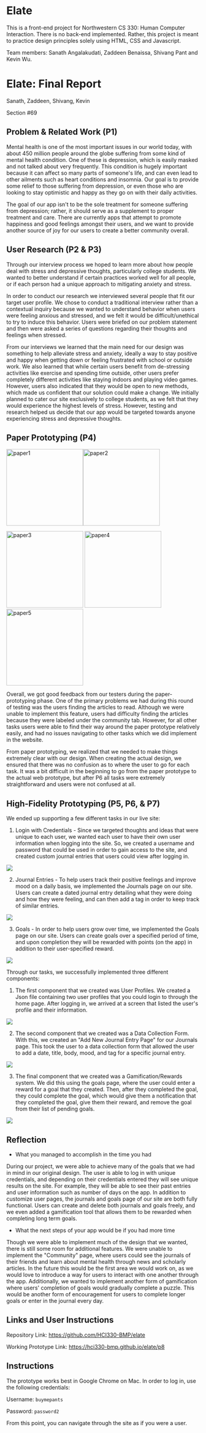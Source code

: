 # Elate
This is a front-end project for Northwestern CS 330: Human Computer Interaction.
There is no back-end implemented. Rather, this project is meant to practice
design principles solely using HTML, CSS and Javascript.

Team members: Sanath Angalakudati, Zaddeen Benaissa, Shivang Pant and Kevin Wu. 

# Elate: Final Report

Sanath, Zaddeen, Shivang, Kevin

Section #69

## Problem & Related Work (P1)

Mental health is one of the most important issues in our world today, with about 450 million people around the globe suffering from some kind of mental health condition. One of these is depression, which is easily masked and not talked about very frequently. This condition is hugely important because it can affect so many parts of someone's life, and can even lead to other ailments such as heart conditions and insomnia. Our goal is to provide some relief to those suffering from depression, or even those who are looking to stay optimistic and happy as they go on with their daily activities.

The goal of our app isn't to be the sole treatment for someone suffering from depression; rather, it should serve as a supplement to proper treatment and care. There are currently apps that attempt to promote happiness and good feelings amongst their users, and we want to provide another source of joy for our users to create a better community overall.

## User Research (P2 & P3)

Through our interview process we hoped to learn more about how people deal with stress and depressive thoughts, particularly college students. We wanted to better understand if certain practices worked well for all people, or if each person had a unique approach to mitigating anxiety and stress.

In order to conduct our research we interviewed several people that fit our target user profile. We chose to conduct a traditional interview rather than a contextual inquiry because we wanted to understand behavior when users were feeling anxious and stressed, and we felt it would be difficult/unethical to try to induce this behavior. Users were briefed on our problem statement and then were asked a series of questions regarding their thoughts and feelings when stressed.  

From our interviews we learned that the main need for our design was something to help alleviate stress and anxiety, ideally a way to stay positive and happy when getting down or feeling frustrated with school or outside work. We also learned that while certain users benefit from de-stressing activities like exercise and spending time outside, other users prefer completely different activities like staying indoors and playing video games. However, users also indicated that they would be open to new methods, which made us confident that our solution could make a change. We initially planned to cater our site exclusively to college students, as we felt that they would experience the highest levels of stress. However, testing and research helped us decide that our app would be targeted towards anyone experiencing stress and depressive thoughts. 

## Paper Prototyping (P4)

<img src="https://lh4.googleusercontent.com/L9A4I8XGHkw10C3CtKIeQustcjsLRX8KqEy8kuUFAu_HjYus4WcBotH3XoK29yIEh-Ez4Bvy4TvHa30Jw2KeLEH7hlSEpF9uyv5deDpiW9vXRcATGBvPkDm9Y5KQivYUtSqD-ak8" alt="paper1" width="200"/><img src="https://lh6.googleusercontent.com/3adr_unX-fbmWmCNwgyzDIvYt3QF6FEWhiPOt8A252YbFmxpoH7qgOLIJbnepd_rd80OTnbiCgbVDXq5AWx58hKCtX9td0L8f5C4YpI0FMo2Y47x9ghL2lv6lJVGSXRlT_3JhoPv" alt="paper2" width="200"/>

<img src="https://lh5.googleusercontent.com/63y6ebVWXWaIzkjL2bnU0t4hwXgsc0VCEdeNgMgYxGUE6RA7WRV_4wyvWu319CKzjmKGdQGMWkd_Icwy4ba-RXMRcAHTcmMXLefuIvNJqLlRygWmB3Yw9OJXNvIipiZ423-Xbb1E" alt="paper3" width="200"/>
<img src="https://lh4.googleusercontent.com/oilMItcYcSvhVK16Pep4n8j4Hu8OlTuUDy7Qk1nxgcwzgksqxT7H14rBrI_veYxn5o2SqJpJ0GOKeaRkQWoPU4OZLZmvWeI2g8U3iZBAjteZ0dqgbIkY8GZ82HCVkthbJdCG_GbG" alt="paper4" width="200"/>

<img src="https://lh4.googleusercontent.com/nmd0yyHhHv5F2hI2H1dv1uI97scLaH8xXWIRdThcxlfKoRFdGFN7EN6iM6Tv3joDSb64WWPE95sYNykxLwsZTwU-RnN2rWKrRTIGKyQ_QZBvAOMU6LzZKiHSnhMLtk8iw--iYQL4" alt="paper5" width="200"/>

Overall, we got good feedback from our testers during the paper-prototyping phase. One of the primary problems we had during this round of testing was the users finding the articles to read. Although we were unable to implement this feature, users had difficulty finding the articles because they were labeled under the community tab. However, for all other tasks users were able to find their way around the paper prototype relatively easily, and had no issues navigating to other tasks which we did implement in the website.

From paper prototyping, we realized that we needed to make things extremely clear with our design. When creating the actual design, we ensured that there was no confusion as to where the user to go for each task. It was a bit difficult in the beginning to go from the paper prototype to the actual web prototype, but after P6 all tasks were extremely straightforward and users were not confused at all.

## High-Fidelity Prototyping (P5, P6, & P7)

We ended up supporting a few different tasks in our live site:

1.  Login with Credentials - Since we targeted thoughts and ideas that were unique to each user, we wanted each user to have their own user information when logging into the site. So, we created a username and password that could be used in order to gain access to the site, and created custom journal entries that users could view after logging in. 

![](https://lh5.googleusercontent.com/UjyCzuLhSvb8aWfgNPcFYEgJBK_LXyS42I1DnWfKRRKVfP17HAXJGSFlsIzV6LxY0tKLQbfhjcqmDBbVgeV0wmb27dWvVNNK-EFKZIw0Y6can_a8IiIIbk3icqb3KpTK8IAp0RpN)

2.  Journal Entries - To help users track their positive feelings and improve mood on a daily basis, we implemented the Journals page on our site. Users can create a dated journal entry detailing what they were doing and how they were feeling, and can then add a tag in order to keep track of similar entries.

![](https://lh5.googleusercontent.com/JOYsal_TG9mYMWAHAu1C1XrAPA2F9dF2fJ__1Igfo_PqUi4MR12RIVOWw0pQ9F29eoNvj_vQvAPr6M-wo2tO2laM3F9EHFfDUonyUm2AfKtLJ0FGTAjElevpztZt0AmlHkQBcgDO)

3.  Goals - In order to help users grow over time, we implemented the Goals page on our site. Users can create goals over a specified period of time, and upon completion they will be rewarded with points (on the app) in addition to their user-specified reward. 

![](https://lh3.googleusercontent.com/gw556INeFCaXNR6g2HvIZMNuTA3kLgNCa6YZU9JmGqhPwjQmIYO-2M3vL-O35MjWEWdG_OXBOr5QRQLg824ODFL1whn8iPjhLunNpiA_rZ_sMl7Ut4PhAN5VLMNvguVQkGMRsE62)

Through our tasks, we successfully implemented three different components: 

1.  The first component that we created was User Profiles. We created a Json file containing two user profiles that you could login to through the home page. After logging in, we arrived at a screen that listed the user's profile and their information.

![](https://lh5.googleusercontent.com/yGKg0CvVBRRm1IHQhj7ixcrP9EDST9YNsuH7TMyjlVwVBhToBTCIpjvc7TqAVNJgzbWNdpNmbbOtGpDfZZ_HYBbwJBRVujeP8ilZiJKOMGChiMekRSG5LRc_NMl7fsFX_kVZg-9t)

2.  The second component that we created was a Data Collection Form. With this, we created an "Add New Journal Entry Page" for our Journals page. This took the user to a data collection form that allowed the user to add a date, title, body, mood, and tag for a specific journal entry.

![](https://lh4.googleusercontent.com/6jvglnJDCeEc9yw4a9wydmkZdEgJVrnyzOdwKRLSlQLHq9s2lsl-a1Olu1Dz9CItESe-EcGW0UHU29_hB1eDjQbs6G2AfwR5qt7-01xGFVm4R3CZjsCO4DRjcICoPqxZh77fBbu4)

3.  The final component that we created was a Gamification/Rewards system. We did this using the goals page, where the user could enter a reward for a goal that they created. Then, after they completed the goal, they could complete the goal, which would give them a notification that they completed the goal, give them their reward, and remove the goal from their list of pending goals.

![](https://lh4.googleusercontent.com/xVl92beE13veiKM5RXVIOkdUsctBaTL7Q_XMojDKWrZpKNwOo90sOGTglMERjW_aNQPj0o-DJblBgDWauSs_ATHvJWizwp5kVH9mWrN9jd0980NqBgG-kAELyXdgV5fxURj2TFax)

## Reflection

-   What you managed to accomplish in the time you had

During our project, we were able to achieve many of the goals that we had in mind in our original design. The user is able to log in with unique credentials, and depending on their credentials entered they will see unique results on the site. For example, they will be able to see their past entries and user information such as number of days on the app. In addition to customize user pages, the journals and goals page of our site are both fully functional. Users can create and delete both journals and goals freely, and we even added a gamification tool that allows them to be rewarded when completing long term goals. 

-   What the next steps of your app would be if you had more time

Though we were able to implement much of the design that we wanted, there is still some room for additional features. We were unable to implement the "Community" page, where users could see the journals of their friends and learn about mental health through news and scholarly articles. In the future this would be the first area we would work on, as we would love to introduce a way for users to interact with one another through the app. Additionally, we wanted to implement another form of gamification where users' completion of goals would gradually complete a puzzle. This would be another form of encouragement for users to complete longer goals or enter in the journal every day.

## Links and User Instructions

Repository Link: <https://github.com/HCI330-BMP/elate> 

Working Prototype Link: <https://hci330-bmp.github.io/elate/p8> 

## Instructions 

The prototype works best in Google Chrome on Mac. In order to log in, use the following credentials:

Username: `buymepants`

Password: `password2`

From this point, you can navigate through the site as if you were a user.
